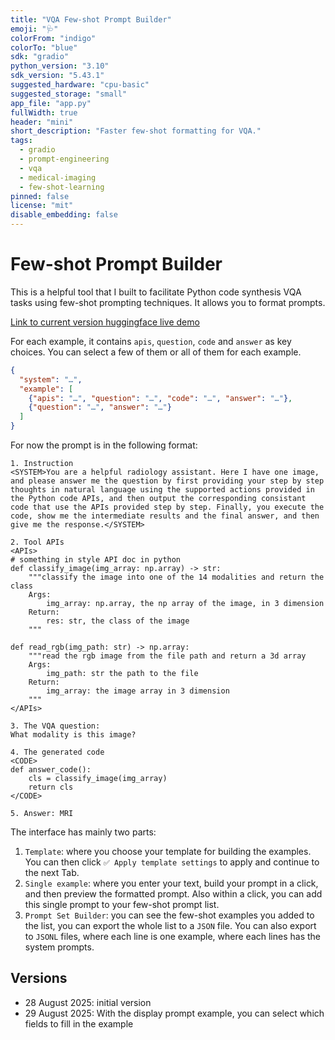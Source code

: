 ```yaml
---
title: "VQA Few-shot Prompt Builder"
emoji: "🩺"
colorFrom: "indigo"
colorTo: "blue"
sdk: "gradio"
python_version: "3.10"
sdk_version: "5.43.1"
suggested_hardware: "cpu-basic"
suggested_storage: "small"
app_file: "app.py"
fullWidth: true
header: "mini"
short_description: "Faster few-shot formatting for VQA."
tags:
  - gradio
  - prompt-engineering
  - vqa
  - medical-imaging
  - few-shot-learning
pinned: false
license: "mit"
disable_embedding: false
---
```



# Few-shot Prompt Builder

This is a helpful tool that I built to facilitate Python code synthesis VQA tasks using few-shot prompting techniques. It allows you to format prompts.

[Link to current version huggingface live demo](https://huggingface.co/spaces/temperancehong/few-shot-prompt-formatter)

For each example, it contains `apis`, `question`, `code` and `answer` as key choices. You can select a few of them or all of them for each example.

```json
{
  "system": "…",
  "example": [
    {"apis": "…", "question": "…", "code": "…", "answer": "…"},
    {"question": "…", "answer": "…"}
  ]
}
```

For now the prompt is in the following format:
```PlainText
1. Instruction
<SYSTEM>You are a helpful radiology assistant. Here I have one image, and please answer me the question by first providing your step by step thoughts in natural language using the supported actions provided in the Python code APIs, and then output the corresponding consistant code that use the APIs provided step by step. Finally, you execute the code, show me the intermediate results and the final answer, and then give me the response.</SYSTEM>

2. Tool APIs
<APIs>
# something in style API doc in python
def classify_image(img_array: np.array) -> str:
    """classify the image into one of the 14 modalities and return the class
    Args:
        img_array: np.array, the np array of the image, in 3 dimension
    Return:
        res: str, the class of the image
    """

def read_rgb(img_path: str) -> np.array:
    """read the rgb image from the file path and return a 3d array
    Args:
        img_path: str the path to the file
    Return:
        img_array: the image array in 3 dimension
    """
</APIs>

3. The VQA question:
What modality is this image?

4. The generated code
<CODE>
def answer_code():
    cls = classify_image(img_array)
    return cls
</CODE>

5. Answer: MRI
```

The interface has mainly two parts: 
1. `Template`: where you choose your template for building the examples. You can then click `✅ Apply template settings` to apply and continue to the next Tab.
1. `Single example`: where you enter your text, build your prompt in a click, and then preview the formatted prompt. Also within a click, you can add this single prompt to your few-shot prompt list.
2. `Prompt Set Builder`: you can see the few-shot examples you added to the list, you can export the whole list to a `JSON` file. You can also export to `JSONL` files, where each line is one example, where each lines has the system prompts.

## Versions
- 28 August 2025: initial version
- 29 August 2025: With the display prompt example, you can select which fields to fill in the example